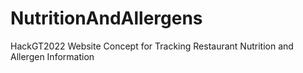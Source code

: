 # NutritionAndAllergens
HackGT2022 Website Concept for Tracking Restaurant Nutrition and Allergen Information

